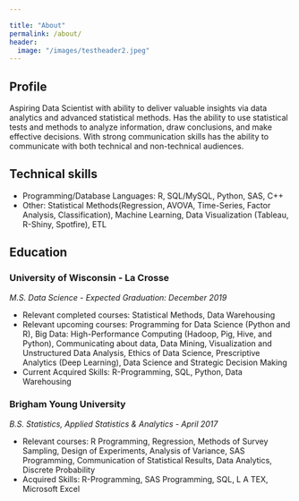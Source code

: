 ```yaml
---

title: "About"
permalink: /about/
header:
  image: "/images/testheader2.jpeg"
---
```


## Profile
Aspiring Data Scientist with ability to deliver valuable insights via data analytics and advanced statistical
methods. Has the ability to use statistical tests and methods to analyze information, draw conclusions, and make
effective decisions. With strong communication skills has the ability to communicate with both technical and
non-technical audiences.

## Technical skills
- Programming/Database Languages: R, SQL/MySQL, Python, SAS, C++
- Other: Statistical Methods(Regression, AVOVA, Time-Series, Factor Analysis, Classification), Machine Learning, Data Visualization (Tableau, R-Shiny, Spotfire), ETL

## Education
### University of Wisconsin - La Crosse
*M.S. Data Science - Expected Graduation: December 2019*
- Relevant completed courses: Statistical Methods, Data Warehousing
- Relevant upcoming courses: Programming for Data Science (Python and R), Big Data:
High-Performance Computing (Hadoop, Pig, Hive, and Python), Communicating about data, Data
Mining, Visualization and Unstructured Data Analysis, Ethics of Data Science, Prescriptive Analytics
(Deep Learning), Data Science and Strategic Decision Making
- Current Acquired Skills: R-Programming, SQL, Python, Data Warehousing

### Brigham Young University
*B.S. Statistics, Applied Statistics & Analytics - April 2017*
- Relevant courses: R Programming, Regression, Methods of Survey Sampling, Design of Experiments,
Analysis of Variance, SAS Programming, Communication of Statistical Results, Data Analytics, Discrete
Probability
- Acquired Skills: R-Programming, SAS Programming, SQL, L A TEX, Microsoft Excel
